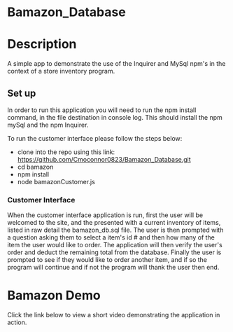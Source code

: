 # Bamazon_Database
<h1>Description</h1>
A simple app to demonstrate the use of the Inquirer and MySql npm's in the context of a store inventory program. 

<h2>Set up</h2>
In order to run this application you will need to run the npm install command, in the file destination in console log. This should install the npm mySql and the npm Inquirer.

To run the customer interface please follow the steps below:


* clone into the repo using this link: https://github.com/Cmoconnor0823/Bamazon_Database.git 
* cd bamazon
* npm install
* node bamazonCustomer.js 


<h3>Customer Interface</h3>
When the customer interface application is run, first the user will be welcomed to the site, and the presented with a current inventory of items, listed in raw detail the bamazon_db.sql file. The user is then prompted with a question asking them to select a item's id # and then how many of the item the user would like to order. The application will then verify the user's order and deduct the remaining total from the database. Finally the user is prompted to see if they would like to order another item, and if so the program will continue and if not the program will thank the user then end.


<h1>Bamazon Demo</h1>
Click the link below to view a short video demonstrating the application in action.
